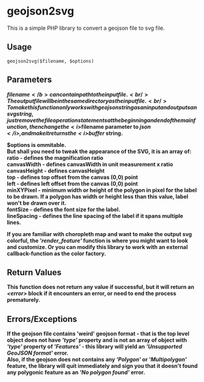 geojson2svg
===========

This is a simple PHP library to convert a geojson file to svg file.

Usage
-----
```
geojson2svg($filename, $options)
```

Parameters
----------
<b>$filename</b> can contain path to the input file.<br/>
The output file will be in the same directory as the input file.<br/>
To make this function only works with geojson string as an input and outputs an svg string, just remove the file operation statements at the beginning and end of the main function, then change the <i>$filename</i> parameter to <i>$json</i>, and make it returns the <i>$buffer</i> string.

<b>$options</b> is ommitable.<br/>
But shall you need to tweak the appearance of the SVG, it is an array of:<br/>
<b>ratio</b> - defines the magnification ratio<br/>
<b>canvasWidth</b> - defines canvasWidth in unit measurement x ratio<br/>
<b>canvasHeight</b> - defines canvasHeight<br/>
<b>top</b> - defines top offset from the canvas (0,0) point<br/>
<b>left</b> - defines left offset from the canvas (0,0) point<br/>
<b>minXYPixel</b> - minimum width or height of the polygon in pixel for the label to be drawn. If a polygon has width or height less than this value, label won't be drawn over it.<br/>
<b>fontSize</b> - defines the font size for the label.<br/>
<b>lineSpacing</b> - defines the line spacing of the label if it spans multiple lines.

If you are familiar with choropleth map and want to make the output svg colorful, the <i>'render_feature'</i> function is where you might want to look and customize. Or you can modify this library to work with an external callback-function as the color factory.

Return Values
-------------
This function does not return any value if successful, but it will return an <i>&lt;error&gt;</i> block if it encounters an error, or need to end the process prematurely.

Errors/Exceptions
-----------------
If the geojson file contains 'weird' geojson format - that is the top level object does not have <i>'type'</i> property and is not an array of object with <i>'type'</i> property of <i>'Features'</i> - this library will yield an <i>'Unsupported GeoJSON format'</i> error.<br/>
Also, if the geojson does not contains any <i>'Polygon'</i> or <i>'Multipolygon'</i> feature, the library will quit immediately and sign you that it doesn't found any polygonic feature as an <i>'No polygon found'</i> error.

